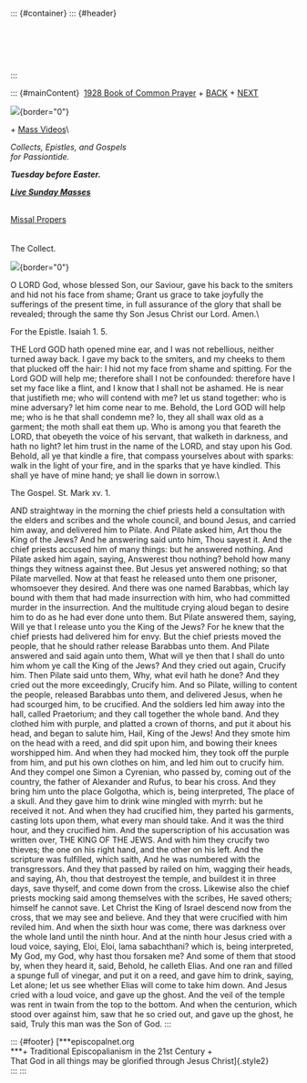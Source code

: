 ::: {#container}
::: {#header}
#  
:::

::: {#mainContent}
 [1928 Book of Common Prayer](../index.html) +
[BACK](mondaybfreaster.html) + [NEXT](wednesdaybfreaster.html)

![](http://stats.superstats.com/b/ss/DAVIDMCMANNES/1){border="0"}

\+ [Mass
Videos](http://www.episcopalnet.org/DBS/Sedona/Sacraments/MassStream.html)\

*Collects, Epistles, and Gospels\
for Passiontide.*

***Tuesday before Easter.***

***[Live Sunday
Masses](http://www.episcopalnet.org/DBS/Sedona/stream.html)***

\
[Missal Propers](Missal/HolyWeekTuesday.html)
[](http://www.episcopalnet.org/DBS/DOR.html#anchor1129459)\
\
\
The Collect.

![](http://stats.superstats.com/b/ss/DAVIDMCMANNES/1){border="0"}

O LORD God, whose blessed Son, our Saviour, gave his back to the smiters
and hid not his face from shame; Grant us grace to take joyfully the
sufferings of the present time, in full assurance of the glory that
shall be revealed; through the same thy Son Jesus Christ our Lord.
Amen.\

For the Epistle. Isaiah 1. 5.

THE Lord GOD hath opened mine ear, and I was not rebellious, neither
turned away back. I gave my back to the smiters, and my cheeks to them
that plucked off the hair: I hid not my face from shame and spitting.
For the Lord GOD will help me; therefore shall I not be confounded:
therefore have I set my face like a flint, and I know that I shall not
be ashamed. He is near that justifieth me; who will contend with me? let
us stand together: who is mine adversary? let him come near to me.
Behold, the Lord GOD will help me; who is he that shall condemn me? lo,
they all shall wax old as a garment; the moth shall eat them up. Who is
among you that feareth the LORD, that obeyeth the voice of his servant,
that walketh in darkness, and hath no light? let him trust in the name
of the LORD, and stay upon his God. Behold, all ye that kindle a fire,
that compass yourselves about with sparks: walk in the light of your
fire, and in the sparks that ye have kindled. This shall ye have of mine
hand; ye shall lie down in sorrow.\

The Gospel. St. Mark xv. 1.

AND straightway in the morning the chief priests held a consultation
with the elders and scribes and the whole council, and bound Jesus, and
carried him away, and delivered him to Pilate. And Pilate asked him, Art
thou the King of the Jews? And he answering said unto him, Thou sayest
it. And the chief priests accused him of many things: but he answered
nothing. And Pilate asked him again, saying, Answerest thou nothing?
behold how many things they witness against thee. But Jesus yet answered
nothing; so that Pilate marvelled. Now at that feast he released unto
them one prisoner, whomsoever they desired. And there was one named
Barabbas, which lay bound with them that had made insurrection with him,
who had committed murder in the insurrection. And the multitude crying
aloud began to desire him to do as he had ever done unto them. But
Pilate answered them, saying, Will ye that I release unto you the King
of the Jews? For he knew that the chief priests had delivered him for
envy. But the chief priests moved the people, that he should rather
release Barabbas unto them. And Pilate answered and said again unto
them, What will ye then that I shall do unto him whom ye call the King
of the Jews? And they cried out again, Crucify him. Then Pilate said
unto them, Why, what evil hath he done? And they cried out the more
exceedingly, Crucify him. And so Pilate, willing to content the people,
released Barabbas unto them, and delivered Jesus, when he had scourged
him, to be crucified. And the soldiers led him away into the hall,
called Praetorium; and they call together the whole band. And they
clothed him with purple, and platted a crown of thorns, and put it about
his head, and began to salute him, Hail, King of the Jews! And they
smote him on the head with a reed, and did spit upon him, and bowing
their knees worshipped him. And when they had mocked him, they took off
the purple from him, and put his own clothes on him, and led him out to
crucify him. And they compel one Simon a Cyrenian, who passed by, coming
out of the country, the father of Alexander and Rufus, to bear his
cross. And they bring him unto the place Golgotha, which is, being
interpreted, The place of a skull. And they gave him to drink wine
mingled with myrrh: but he received it not. And when they had crucified
him, they parted his garments, casting lots upon them, what every man
should take. And it was the third hour, and they crucified him. And the
superscription of his accusation was written over, THE KING OF THE JEWS.
And with him they crucify two thieves; the one on his right hand, and
the other on his left. And the scripture was fulfilled, which saith, And
he was numbered with the transgressors. And they that passed by railed
on him, wagging their heads, and saying, Ah, thou that destroyest the
temple, and buildest it in three days, save thyself, and come down from
the cross. Likewise also the chief priests mocking said among themselves
with the scribes, He saved others; himself he cannot save. Let Christ
the King of Israel descend now from the cross, that we may see and
believe. And they that were crucified with him reviled him. And when the
sixth hour was come, there was darkness over the whole land until the
ninth hour. And at the ninth hour Jesus cried with a loud voice, saying,
Eloi, Eloi, lama sabachthani? which is, being interpreted, My God, my
God, why hast thou forsaken me? And some of them that stood by, when
they heard it, said, Behold, he calleth Elias. And one ran and filled a
spunge full of vinegar, and put it on a reed, and gave him to drink,
saying, Let alone; let us see whether Elias will come to take him down.
And Jesus cried with a loud voice, and gave up the ghost. And the veil
of the temple was rent in twain from the top to the bottom. And when the
centurion, which stood over against him, saw that he so cried out, and
gave up the ghost, he said, Truly this man was the Son of God.
:::

::: {#footer}
[***episcopalnet.org\
***+ Traditional Episcopalianism in the 21st Century +\
That God in all things may be glorified through Jesus Christ]{.style2}\
:::
:::
